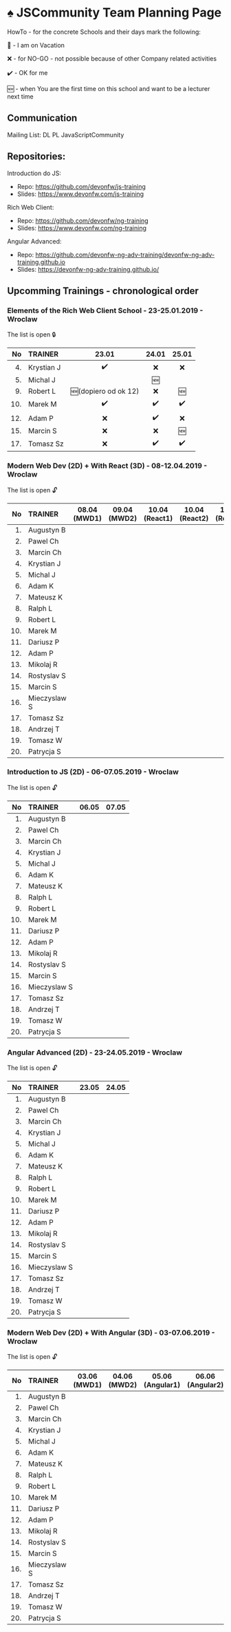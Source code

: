# :spades: JSCommunity Team Planning Page

HowTo - for the concrete Schools and their days mark the following:

:palm_tree: - I am on Vacation

:x: - for NO-GO - not possible because of other Company related activities

:heavy_check_mark: - OK for me

:new: - when You are the first time on this school and want to be a lecturer next time

## Communication

Mailing List: DL PL JavaScriptCommunity

## Repositories:

Introduction do JS:

- Repo: https://github.com/devonfw/js-training
- Slides: https://www.devonfw.com/js-training

Rich Web Client:

- Repo: https://github.com/devonfw/ng-training
- Slides: https://www.devonfw.com/ng-training

Angular Advanced:

- Repo: https://github.com/devonfw-ng-adv-training/devonfw-ng-adv-training.github.io
- Slides: https://devonfw-ng-adv-training.github.io/

## Upcomming Trainings - chronological order

### Elements of the Rich Web Client School - 23-25.01.2019 - Wroclaw

The list is open :lock:

|  No | TRAINER      |       23.01        |       24.01        |       25.01        |
| --: | :----------- | :----------------: | :----------------: | :----------------: |
|  4. | Krystian J   | :heavy_check_mark: |        :x:         |        :x:         |
|  5. | Michal J     |                    |       :new:        |                    |
|  9. | Robert L     | :new:(dopiero od ok 12) |   :x:         |       :new:        |
| 10. | Marek M      | :heavy_check_mark: |  :heavy_check_mark:| :heavy_check_mark: |
| 12. | Adam P       |        :x:         | :heavy_check_mark: |        :x:         |
| 15. | Marcin S     |        :x:         |         :x:        |       :new:        |
| 17. | Tomasz Sz    |        :x:         | :heavy_check_mark: | :heavy_check_mark: |

### Modern Web Dev (2D)  + With React (3D) -  08-12.04.2019 - Wroclaw

The list is open :unlock:

|  No | TRAINER      |    08.04 (MWD1)    |   09.04 (MWD2)     |    10.04 (React1)  |   10.04 (React2)   |   10.04 (React3)   |
| --: | :----------- | :----------------: | :----------------: | :----------------: | :----------------: | :----------------: |
|  1. | Augustyn B   |                    |                    |                    |                    |                    |
|  2. | Pawel Ch     |                    |                    |                    |                    |                    |
|  3. | Marcin Ch    |                    |                    |                    |                    |                    |
|  4. | Krystian J   |                    |                    |                    |                    |                    |
|  5. | Michal J     |                    |                    |                    |                    |                    |
|  6. | Adam K       |                    |                    |                    |                    |                    |
|  7. | Mateusz K    |                    |                    |                    |                    |                    |
|  8. | Ralph L      |                    |                    |                    |                    |                    |
|  9. | Robert L     |                    |                    |                    |                    |                    |
| 10. | Marek M      |                    |                    |                    |                    |                    |
| 11. | Dariusz P    |                    |                    |                    |                    |                    |
| 12. | Adam P       |                    |                    |                    |                    |                    |
| 13. | Mikolaj R    |                    |                    |                    |                    |                    |
| 14. | Rostyslav S  |                    |                    |                    |                    |                    |
| 15. | Marcin S     |                    |                    |                    |                    |                    |
| 16. | Mieczyslaw S |                    |                    |                    |                    |                    |
| 17. | Tomasz Sz    |                    |                    |                    |                    |                    |
| 18. | Andrzej T    |                    |                    |                    |                    |                    |
| 19. | Tomasz W     |                    |                    |                    |                    |                    |
| 20. | Patrycja S   |                    |                    |                    |                    |                    |



### Introduction to JS (2D) -  06-07.05.2019 - Wroclaw

The list is open :unlock:

|  No | TRAINER      |       06.05        |       07.05        |
| --: | :----------- | :----------------: | :----------------: |
|  1. | Augustyn B   |                    |                    |
|  2. | Pawel Ch     |                    |                    |
|  3. | Marcin Ch    |                    |                    |
|  4. | Krystian J   |                    |                    |
|  5. | Michal J     |                    |                    |
|  6. | Adam K       |                    |                    |
|  7. | Mateusz K    |                    |                    |
|  8. | Ralph L      |                    |                    |
|  9. | Robert L     |                    |                    |
| 10. | Marek M      |                    |                    |
| 11. | Dariusz P    |                    |                    |
| 12. | Adam P       |                    |                    |
| 13. | Mikolaj R    |                    |                    |
| 14. | Rostyslav S  |                    |                    |
| 15. | Marcin S     |                    |                    |
| 16. | Mieczyslaw S |                    |                    |
| 17. | Tomasz Sz    |                    |                    |
| 18. | Andrzej T    |                    |                    |
| 19. | Tomasz W     |                    |                    |
| 20. | Patrycja S   |                    |                    |



### Angular Advanced (2D) -  23-24.05.2019 - Wroclaw

The list is open :unlock:

|  No | TRAINER      |       23.05        |       24.05        |
| --: | :----------- | :----------------: | :----------------: |
|  1. | Augustyn B   |                    |                    |
|  2. | Pawel Ch     |                    |                    |
|  3. | Marcin Ch    |                    |                    |
|  4. | Krystian J   |                    |                    |
|  5. | Michal J     |                    |                    |
|  6. | Adam K       |                    |                    |
|  7. | Mateusz K    |                    |                    |
|  8. | Ralph L      |                    |                    |
|  9. | Robert L     |                    |                    |
| 10. | Marek M      |                    |                    |
| 11. | Dariusz P    |                    |                    |
| 12. | Adam P       |                    |                    |
| 13. | Mikolaj R    |                    |                    |
| 14. | Rostyslav S  |                    |                    |
| 15. | Marcin S     |                    |                    |
| 16. | Mieczyslaw S |                    |                    |
| 17. | Tomasz Sz    |                    |                    |
| 18. | Andrzej T    |                    |                    |
| 19. | Tomasz W     |                    |                    |
| 20. | Patrycja S   |                    |                    |



### Modern Web Dev (2D)  + With Angular (3D) -  03-07.06.2019 - Wroclaw

The list is open :unlock:

|  No | TRAINER      |       03.06 (MWD1) |       04.06 (MWD2) |   05.06 (Angular1) |  06.06 (Angular2)  |  07.06 (Angular3)  |
| --: | :----------- | :----------------: | :----------------: | :----------------: | :----------------: | :----------------: |
|  1. | Augustyn B   |                    |                    |                    |                    |                    |
|  2. | Pawel Ch     |                    |                    |                    |                    |                    |
|  3. | Marcin Ch    |                    |                    |                    |                    |                    |
|  4. | Krystian J   |                    |                    |                    |                    |                    |
|  5. | Michal J     |                    |                    |                    |                    |                    |
|  6. | Adam K       |                    |                    |                    |                    |                    |
|  7. | Mateusz K    |                    |                    |                    |                    |                    |
|  8. | Ralph L      |                    |                    |                    |                    |                    |
|  9. | Robert L     |                    |                    |                    |                    |                    |
| 10. | Marek M      |                    |                    |                    |                    |                    |
| 11. | Dariusz P    |                    |                    |                    |                    |                    |
| 12. | Adam P       |                    |                    |                    |                    |                    |
| 13. | Mikolaj R    |                    |                    |                    |                    |                    |
| 14. | Rostyslav S  |                    |                    |                    |                    |                    |
| 15. | Marcin S     |                    |                    |                    |                    |                    |
| 16. | Mieczyslaw S |                    |                    |                    |                    |                    |
| 17. | Tomasz Sz    |                    |                    |                    |                    |                    |
| 18. | Andrzej T    |                    |                    |                    |                    |                    |
| 19. | Tomasz W     |                    |                    |                    |                    |                    |
| 20. | Patrycja S   |                    |                    |                    |                    |                    |




